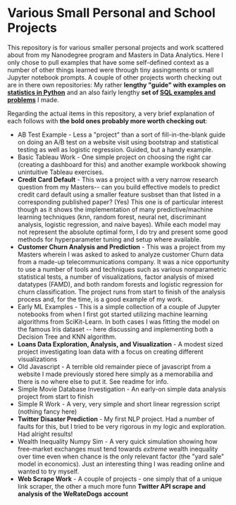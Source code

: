 # Various Small Personal and School Projects

This repository is for various smaller personal projects and work scattered about from my Nanodegree program and Masters in Data Analytics. Here I only chose to pull examples that have some self-defined context as a number of other things learned were through tiny assingments or small Jupyter notebook prompts. A couple of other projects worth checking out are in there own repositories:  My rather **lengthy "guide" with examples on [statistics in Python](https://github.com/Joshkking/Python-Statistics)** and an also fairly lengthy **set of [SQL examples and problems](https://github.com/Joshkking/SQL-Examples)** I made.

Regarding the actual items in this repository, a very brief explanation of each follows with **the bold ones probably more worth checking out**:
* AB Test Example - Less a "project" than a sort of fill-in-the-blank guide on doing an A/B test on a website visit using bootstrap and statistical testing as well as logistic regression. Guided, but a handy example.
* Basic Tableau Work - One simple project on choosing the right car (creating a dashboard for this) and another example workbook showing unintuitive Tableau exercises.
* **Credit Card Default** - This was a project with a very narrow research question from my Masters-- can you build effective models to predict credit card default using a smaller feature susbset than that listed in a corresponding published paper? (Yes) This one is of particular interest though as it shows the implementation of many predictive/machine learning techniques (knn, random forest, neural net, discriminant analysis, logistic regression, and naive bayes). While each model may not represent the absolute optimal form, I do try and present some good methods for hyperparameter tuning and setup where available.
* **Customer Churn Analysis and Prediction** - This was a project from my Masters wherein I was asked to asked to analyze customer Churn data from a made-up telecommunications company. It was a nice opportunity to use a number of tools and techniques such as various nonparametric statistical tests, a number of visualizations, factor analysis of mixed datatypes (FAMD), and both random forests and logistic regression for churn classification. The project runs from start to finish of the analysis process and, for the time, is a good example of my work.
* Early ML Examples - This is a simple collection of a couple of Jupyter notebooks from when I first got started utilizing machine learning algorithms from SciKit-Learn. In both cases I was fitting the model on the famous Iris dataset -- here discussing and implementing both a Decision Tree and KNN algorithm.
* **Loans Data Exploration, Analysis, and Visualization** - A modest sized project investigating loan data with a focus on creating different visualizations
* Old Javascript - A terrible old remainder piece of javascript from a website I made previously stored here simply as a memorabilia and there is no where else to put it. See readme for info.
* Simple Movie Database Investigation - An early-on simple data analysis project from start to finish
* Simple R Work - A very, very simple and short linear regression script (nothing fancy here)
* **Twitter Disaster Prediction** - My first NLP project. Had a number of faults for this, but I tried to be very rigorous in my logic and exploration. Had alright results!
* Wealth Inequality Numpy Sim - A very quick simulation showing how free-market exchanges must tend towards *extreme* wealth inequality over time even when chance is the only relevant factor (the "yard sale" model in economics). Just an interesting thing I was reading online and wanted to try myself.
* **Web Scrape Work** - A couple of projects - one simply that of a unique link scraper, the other a much more funn **Twitter API scrape and analysis of the WeRateDogs account**
